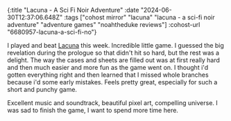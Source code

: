 {:title "Lacuna - A Sci Fi Noir Adventure"
 :date "2024-06-30T12:37:06.648Z"
 :tags ["cohost mirror" "lacuna" "lacuna - a sci-fi noir adventure" "adventure games" "noahtheduke reviews"]
 :cohost-url "6680957-lacuna-a-sci-fi-no"}

I played and beat [Lacuna](https://store.steampowered.com/app/1364100/Lacuna__A_SciFi_Noir_Adventure/) this week. Incredible little game. I guessed the big revelation during the prologue so that didn't hit so hard, but the rest was a delight. The way the cases and sheets are filled out was at first really hard and then much easier and more fun as the game went on. I thought i'd gotten everything right and then learned that I missed whole branches because i'd some early mistakes. Feels pretty great, especially for such a short and punchy game.

Excellent music and soundtrack, beautiful pixel art, compelling universe. I was sad to finish the game, I want to spend more time here.
